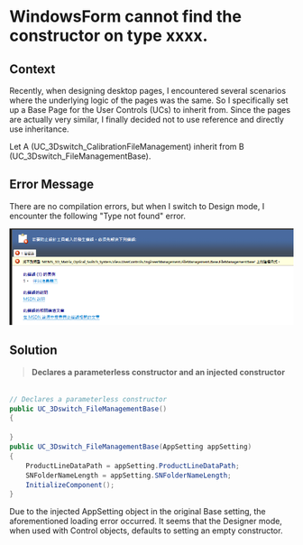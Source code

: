 #  WindowsForm cannot find the constructor on type xxxx.

## Context

Recently, when designing desktop pages, I encountered several scenarios where the underlying logic of the pages was the same. So I specifically set up a Base Page for the User Controls (UCs) to inherit from. Since the pages are actually very similar, I finally decided not to use reference and directly use inheritance.

Let A (UC_3Dswitch_CalibrationFileManagement) inherit from B (UC_3Dswitch_FileManagementBase).

## Error Message

There are no compilation errors, but when I switch to Design mode, I encounter the following "Type not found" error.

![Error Message](images/02/01/001.png)


## Solution

> **Declares a parameterless constructor and an injected constructor**

```csharp

// Declares a parameterless constructor
public UC_3Dswitch_FileManagementBase()
{

}
public UC_3Dswitch_FileManagementBase(AppSetting appSetting) 
{
	ProductLineDataPath = appSetting.ProductLineDataPath;
	SNFolderNameLength = appSetting.SNFolderNameLength;
	InitializeComponent();
}
```

Due to the injected AppSetting object in the original Base setting, the aforementioned loading error occurred. It seems that the Designer mode, when used with Control objects, defaults to setting an empty constructor.